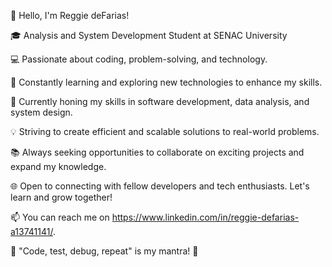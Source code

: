 👋 Hello, I'm Reggie deFarias!

🎓 Analysis and System Development Student at SENAC University

💻 Passionate about coding, problem-solving, and technology.

🌟 Constantly learning and exploring new technologies to enhance my skills.

🚀 Currently honing my skills in software development, data analysis, and system design.

💡 Striving to create efficient and scalable solutions to real-world problems.

📚 Always seeking opportunities to collaborate on exciting projects and expand my knowledge.

🌐 Open to connecting with fellow developers and tech enthusiasts. Let's learn and grow together!

📫 You can reach me on https://www.linkedin.com/in/reggie-defarias-a13741141/.

🌈 "Code, test, debug, repeat" is my mantra! 🚀

